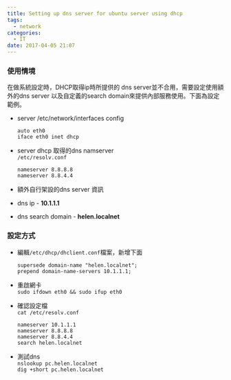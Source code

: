```yaml
---
title: Setting up dns server for ubuntu server using dhcp
tags:
  - network
categories:
  - IT
date: 2017-04-05 21:07
---
```


### 使用情境
在做系統設定時，DHCP取得ip時所提供的 dns server並不合用，需要設定使用額外的dns server 以及自定義的search domain來提供內部服務使用。下面為設定範例。  

* server /etc/network/interfaces config  

  ```  
  auto eth0  
  iface eth0 inet dhcp  
  ```  

* server dhcp 取得的dns namserver  
  `/etc/resolv.conf`  

  ```  
  nameserver 8.8.8.8  
  nameserver 8.8.4.4  
  ```  

* 額外自行架設的dns server 資訊  
 * dns ip - **10.1.1.1**  
 * dns search domain - **helen.localnet**  

### 設定方式
- 編輯`/etc/dhcp/dhclient.conf`檔案，新增下面

  ```
  supersede domain-name "helen.localnet";
  prepend domain-name-servers 10.1.1.1;
  ```

- 重啟網卡  
  `sudo ifdown eth0 && sudo ifup eth0`  

- 確認設定檔  
  `cat /etc/resolv.conf`  

  ```
  nameserver 10.1.1.1
  nameserver 8.8.8.8
  nameserver 8.8.4.4
  search helen.localnet
  ```  

- 測試dns   
  `nslookup pc.helen.localnet`  
  `dig +short pc.helen.localnet`  

